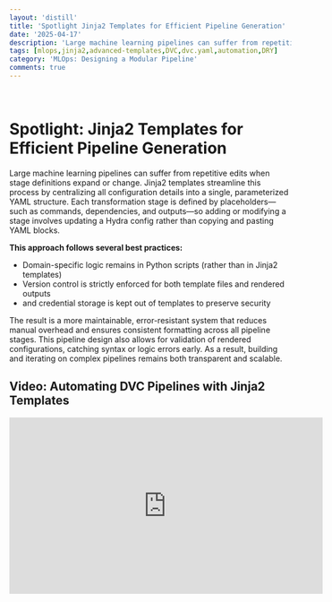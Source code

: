 ```yaml
---
layout: 'distill'
title: 'Spotlight Jinja2 Templates for Efficient Pipeline Generation'
date: '2025-04-17'
description: 'Large machine learning pipelines can suffer from repetitive edits when stage definitions expand or change.'
tags: [mlops,jinja2,advanced-templates,DVC,dvc.yaml,automation,DRY]
category: 'MLOps: Designing a Modular Pipeline'
comments: true
---
```


<br>

# Spotlight: Jinja2 Templates for Efficient Pipeline Generation

Large machine learning pipelines can suffer from repetitive edits when stage definitions expand or change. Jinja2 templates streamline this process by centralizing all configuration details into a single, parameterized YAML structure. Each transformation stage is defined by placeholders—such as commands, dependencies, and outputs—so adding or modifying a stage involves updating a Hydra config rather than copying and pasting YAML blocks.

**This approach follows several best practices:**

- Domain-specific logic remains in Python scripts (rather than in Jinja2 templates)
- Version control is strictly enforced for both template files and rendered outputs
- and credential storage is kept out of templates to preserve security

The result is a more maintainable, error-resistant system that reduces manual overhead and ensures consistent formatting across all pipeline stages. This pipeline design also allows for validation of rendered configurations, catching syntax or logic errors early. As a result, building and iterating on complex pipelines remains both transparent and scalable.



## Video: Automating DVC Pipelines with Jinja2 Templates

<iframe width="560" height="315" src="https://www.youtube.com/embed/LpklKS1aXkw" title="YouTube video player" frameborder="0" allow="accelerometer; autoplay; clipboard-write; encrypted-media; gyroscope; picture-in-picture; web-share" referrerpolicy="strict-origin-when-cross-origin" allowfullscreen></iframe>


